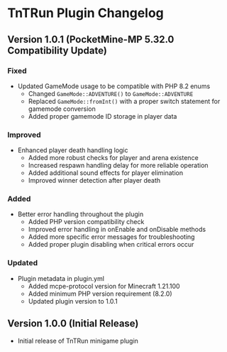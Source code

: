 # TnTRun Plugin Changelog

## Version 1.0.1 (PocketMine-MP 5.32.0 Compatibility Update)

### Fixed
- Updated GameMode usage to be compatible with PHP 8.2 enums
  - Changed `GameMode::ADVENTURE()` to `GameMode::ADVENTURE`
  - Replaced `GameMode::fromInt()` with a proper switch statement for gamemode conversion
  - Added proper gamemode ID storage in player data

### Improved
- Enhanced player death handling logic
  - Added more robust checks for player and arena existence
  - Increased respawn handling delay for more reliable operation
  - Added additional sound effects for player elimination
  - Improved winner detection after player death

### Added
- Better error handling throughout the plugin
  - Added PHP version compatibility check
  - Improved error handling in onEnable and onDisable methods
  - Added more specific error messages for troubleshooting
  - Added proper plugin disabling when critical errors occur

### Updated
- Plugin metadata in plugin.yml
  - Added mcpe-protocol version for Minecraft 1.21.100
  - Added minimum PHP version requirement (8.2.0)
  - Updated plugin version to 1.0.1

## Version 1.0.0 (Initial Release)

- Initial release of TnTRun minigame plugin